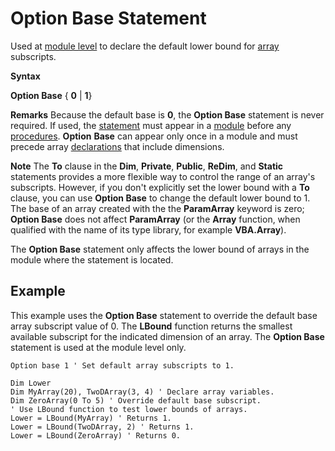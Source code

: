 
# Option Base Statement

Used at  [module level](b8bdf64f-5920-1ae9-16d0-b26d09524a30.md) to declare the default lower bound for [array](b8bdf64f-5920-1ae9-16d0-b26d09524a30.md) subscripts.

 **Syntax**

 **Option Base** { **0** | **1**}

 **Remarks**
Because the default base is  **0**, the  **Option Base** statement is never required. If used, the [statement](b8bdf64f-5920-1ae9-16d0-b26d09524a30.md) must appear in a [module](b8bdf64f-5920-1ae9-16d0-b26d09524a30.md) before any [procedures](b8bdf64f-5920-1ae9-16d0-b26d09524a30.md).  **Option** **Base** can appear only once in a module and must precede array [declarations](b8bdf64f-5920-1ae9-16d0-b26d09524a30.md) that include dimensions.

 **Note**  The  **To** clause in the **Dim**,  **Private**,  **Public**,  **ReDim**, and  **Static** statements provides a more flexible way to control the range of an array's subscripts. However, if you don't explicitly set the lower bound with a **To** clause, you can use **Option Base** to change the default lower bound to 1. The base of an array created with the the **ParamArray** keyword is zero; **Option Base** does not affect **ParamArray** (or the **Array** function, when qualified with the name of its type library, for example **VBA.Array**).

The  **Option Base** statement only affects the lower bound of arrays in the module where the statement is located.

## Example

This example uses the  **Option Base** statement to override the default base array subscript value of 0. The **LBound** function returns the smallest available subscript for the indicated dimension of an array. The **Option Base** statement is used at the module level only.


```
Option base 1 ' Set default array subscripts to 1. 
 
Dim Lower 
Dim MyArray(20), TwoDArray(3, 4) ' Declare array variables. 
Dim ZeroArray(0 To 5) ' Override default base subscript. 
' Use LBound function to test lower bounds of arrays. 
Lower = LBound(MyArray) ' Returns 1. 
Lower = LBound(TwoDArray, 2) ' Returns 1. 
Lower = LBound(ZeroArray) ' Returns 0. 

```

